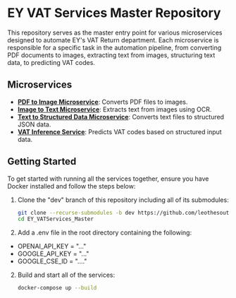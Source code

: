 # EY VAT Services Master Repository

This repository serves as the master entry point for various microservices designed to automate EY's VAT Return department. Each microservice is responsible for a specific task in the automation pipeline, from converting PDF documents to images, extracting text from images, structuring text data, to predicting VAT codes.

## Microservices

- [**PDF to Image Microservice**](https://github.com/leothesouthafrican/EY_PDF2Image-Service): Converts PDF files to images.
- [**Image to Text Microservice**](https://github.com/leothesouthafrican/EY_Image2Text-Service): Extracts text from images using OCR.
- [**Text to Structured Data Microservice**](https://github.com/leothesouthafrican/EY_Text2Structure-Service): Converts text files to structured JSON data.
- [**VAT Inference Service**](https://github.com/leothesouthafrican/EY_VATInference-Service): Predicts VAT codes based on structured input data.

## Getting Started

To get started with running all the services together, ensure you have Docker installed and follow the steps below:

1. Clone the "dev" branch of this repository including all of its submodules:

   ```bash
   git clone --recurse-submodules -b dev https://github.com/leothesouthafrican/EY_VATServices_Master.git
   cd EY_VATServices_Master
   
   ```

2. Add a .env file in the root directory containing the following:

* OPENAI_API_KEY = "..."
* GOOGLE_API_KEY = "..."
* GOOGLE_CSE_ID = "...."

2. Build and start all of the services:

   ```bash
   docker-compose up --build
   ```
